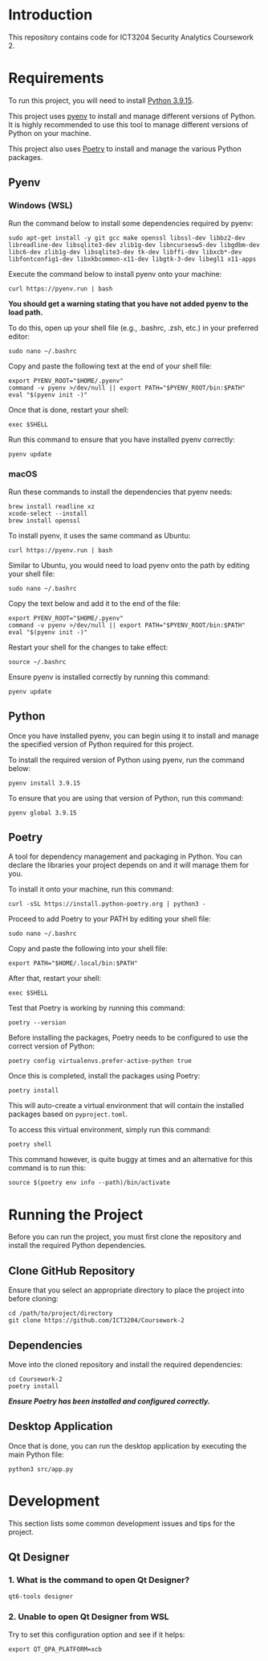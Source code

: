 # Introduction
This repository contains code for ICT3204 Security Analytics Coursework 2.

# Requirements
To run this project, you will need to install [Python 3.9.15](https://www.python.org/downloads/release/python-3915/). 

This project uses [pyenv](https://github.com/pyenv/pyenv) to install and manage different versions of Python. It is highly recommended to use this tool to manage different versions of Python on your machine.

This project also uses [Poetry](https://python-poetry.org/) to install and manage the various Python packages.

## Pyenv

### Windows (WSL)
Run the command below to install some dependencies required by pyenv:
```
sudo apt-get install -y git gcc make openssl libssl-dev libbz2-dev libreadline-dev libsqlite3-dev zlib1g-dev libncursesw5-dev libgdbm-dev libc6-dev zlib1g-dev libsqlite3-dev tk-dev libffi-dev libxcb*-dev libfontconfig1-dev libxkbcommon-x11-dev libgtk-3-dev libegl1 x11-apps
```
Execute the command below to install pyenv onto your machine:
```
curl https://pyenv.run | bash
```

<strong>You should get a warning stating that you have not added pyenv to the load path.</strong>

To do this, open up your shell file (e.g., .bashrc, .zsh, etc.) in your preferred editor:
```
sudo nano ~/.bashrc
```

Copy and paste the following text at the end of your shell file:
```
export PYENV_ROOT="$HOME/.pyenv"
command -v pyenv >/dev/null || export PATH="$PYENV_ROOT/bin:$PATH"
eval "$(pyenv init -)"
```

Once that is done, restart your shell:
```
exec $SHELL
```

Run this command to ensure that you have installed pyenv correctly:
```
pyenv update
```

### macOS
Run these commands to install the dependencies that pyenv needs:
```
brew install readline xz
xcode-select --install
brew install openssl
```

To install pyenv, it uses the same command as Ubuntu:
```
curl https://pyenv.run | bash
```

Similar to Ubuntu, you would need to load pyenv onto the path by editing your shell file:
```
sudo nano ~/.bashrc
```

Copy the text below and add it to the end of the file:
```
export PYENV_ROOT="$HOME/.pyenv"
command -v pyenv >/dev/null || export PATH="$PYENV_ROOT/bin:$PATH"
eval "$(pyenv init -)"
```

Restart your shell for the changes to take effect:
```
source ~/.bashrc
```

Ensure pyenv is installed correctly by running this command:
```
pyenv update
```

## Python
Once you have installed pyenv, you can begin using it to install and manage the specified version of Python required for this project.

To install the required version of Python using pyenv, run the command below:
```
pyenv install 3.9.15
```

To ensure that you are using that version of Python, run this command:
```
pyenv global 3.9.15
```

## Poetry
A tool for dependency management and packaging in Python. You can declare the libraries your project depends on and it will manage them for you.

To install it onto your machine, run this command:
```
curl -sSL https://install.python-poetry.org | python3 -
```

Proceed to add Poetry to your PATH by editing your shell file:
```
sudo nano ~/.bashrc
```

Copy and paste the following into your shell file:
```
export PATH="$HOME/.local/bin:$PATH"
```

After that, restart your shell:
```
exec $SHELL
```

Test that Poetry is working by running this command:
```
poetry --version
```

Before installing the packages, Poetry needs to be configured to use the correct version of Python:
```
poetry config virtualenvs.prefer-active-python true
```

Once this is completed, install the packages using Poetry:
```
poetry install
```
This will auto-create a virtual environment that will contain the installed packages based on `pyproject.toml`.

To access this virtual environment, simply run this command:
```
poetry shell
```

This command however, is quite buggy at times and an alternative for this command is to run this:
```
source $(poetry env info --path)/bin/activate
```

# Running the Project
Before you can run the project, you must first clone the repository and install the required Python dependencies.

## Clone GitHub Repository
Ensure that you select an appropriate directory to place the project into before cloning:
```
cd /path/to/project/directory
git clone https://github.com/ICT3204/Coursework-2
```

## Dependencies
Move into the cloned repository and install the required dependencies:
```
cd Coursework-2
poetry install
```
<i><strong>Ensure Poetry has been installed and configured correctly.</strong></i>

## Desktop Application
Once that is done, you can run the desktop application by executing the main Python file:
```
python3 src/app.py
```

# Development
This section lists some common development issues and tips for the project.

## Qt Designer
### 1. What is the command to open Qt Designer?
```
qt6-tools designer
```
### 2. Unable to open Qt Designer from WSL
Try to set this configuration option and see if it helps:
```
export QT_QPA_PLATFORM=xcb
```
